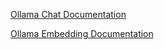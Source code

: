 [Ollama Chat Documentation](https://docs.spring.io/spring-ai/reference/api/clients/ollama-chat.html)

[Ollama Embedding Documentation](https://docs.spring.io/spring-ai/reference/api/embeddings/ollama-embeddings.html)
